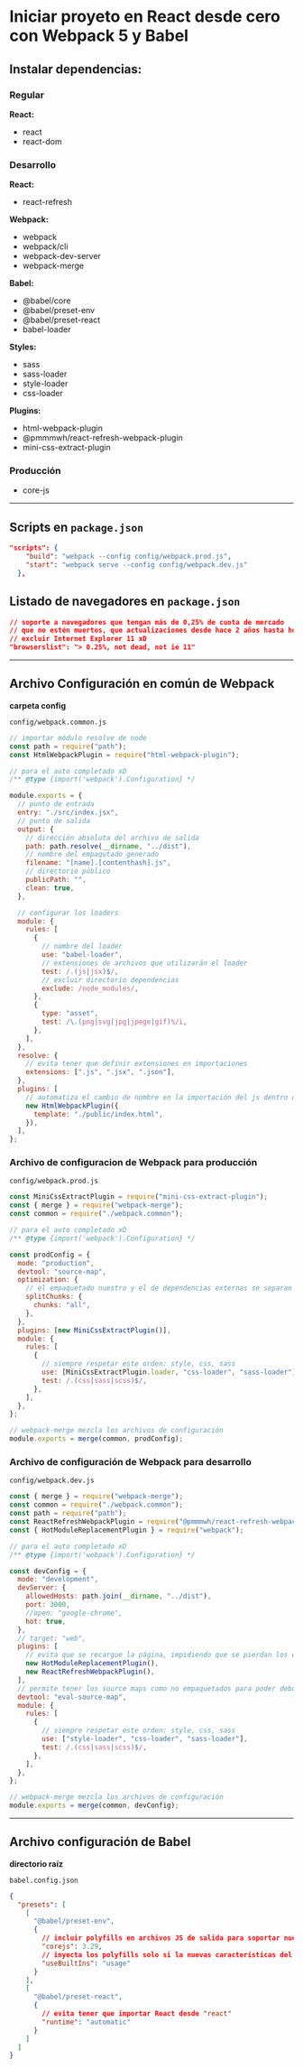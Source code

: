 # Iniciar proyeto en **React** desde cero con Webpack 5 y Babel

## Instalar dependencias:

### Regular

**React:**

- react
- react-dom

### Desarrollo

**React:**

- react-refresh

**Webpack:**

- webpack
- webpack/cli
- webpack-dev-server
- webpack-merge

**Babel:**

- @babel/core
- @babel/preset-env
- @babel/preset-react
- babel-loader

**Styles:**

- sass
- sass-loader
- style-loader
- css-loader

**Plugins:**

- html-webpack-plugin
- @pmmmwh/react-refresh-webpack-plugin
- mini-css-extract-plugin

### Producción

- core-js

---

## Scripts en `package.json`

```json
"scripts": {
    "build": "webpack --config config/webpack.prod.js",
    "start": "webpack serve --config config/webpack.dev.js"
  },
```

## Listado de navegadores en `package.json`

```json
// soporte a navegadores que tengan más de 0,25% de cuota de mercado
// que no estén muertos, que actualizaciones desde hace 2 años hasta hoy
// excluir Internet Explorer 11 xD
"browserslist": "> 0.25%, not dead, not ie 11"
```

---

## Archivo Configuración en común de Webpack

**carpeta config**

`config/webpack.common.js`

```js
// importar módulo resolve de node
const path = require("path");
const HtmlWebpackPlugin = require("html-webpack-plugin");

// para el auto completado xD
/** @type {import('webpack').Configuration} */

module.exports = {
  // punto de entrada
  entry: "./src/index.jsx",
  // punto de salida
  output: {
    // dirección absoluta del archivo de salida
    path: path.resolve(__dirname, "../dist"),
    // nombre del empaqutado generado
    filename: "[name].[contenthash].js",
    // directorio público
    publicPath: "",
    clean: true,
  },

  // configurar los loaders
  module: {
    rules: [
      {
        // nombre del loader
        use: "babel-loader",
        // extensiones de archivos que utilizarán el loader
        test: /.(js|jsx)$/,
        // excluir directorio dependencias
        exclude: /node_modules/,
      },
      {
        type: "asset",
        test: /\.(png|svg|jpg|jpege|gif)%/i,
      },
    ],
  },
  resolve: {
    // evita tener que definir extensiones en importaciones
    extensions: [".js", ".jsx", ".json"],
  },
  plugins: [
    // automatiza el cambio de nombre en la importación del js dentro de index.html
    new HtmlWebpackPlugin({
      template: "./public/index.html",
    }),
  ],
};
```

### Archivo de configuracion de Webpack para producción

`config/webpack.prod.js`

```js
const MiniCssExtractPlugin = require("mini-css-extract-plugin");
const { merge } = require("webpack-merge");
const common = require("./webpack.common");

// para el auto completado xD
/** @type {import('webpack').Configuration} */

const prodConfig = {
  mode: "production",
  devtool: "source-map",
  optimization: {
    // el empaquetado nuestro y el de dependencias externas se separan para mejorar tiempos de carga
    splitChunks: {
      chunks: "all",
    },
  },
  plugins: [new MiniCssExtractPlugin()],
  module: {
    rules: [
      {
        // siempre respetar este orden: style, css, sass
        use: [MiniCssExtractPlugin.loader, "css-loader", "sass-loader"],
        test: /.(css|sass|scss)$/,
      },
    ],
  },
};

// webpack-merge mezcla los archivos de configuración
module.exports = merge(common, prodConfig);
```

### Archivo de configuración de Webpack para desarrollo

`config/webpack.dev.js`

```js
const { merge } = require("webpack-merge");
const common = require("./webpack.common");
const path = require("path");
const ReactRefreshWebpackPlugin = require("@pmmmwh/react-refresh-webpack-plugin");
const { HotModuleReplacementPlugin } = require("webpack");

// para el auto completado xD
/** @type {import('webpack').Configuration} */

const devConfig = {
  mode: "development",
  devServer: {
    allowedHosts: path.join(__dirname, "../dist"),
    port: 3000,
    //open: "google-chrome",
    hot: true,
  },
  // target: "web",
  plugins: [
    // evita que se recargue la página, impidiendo que se pierdan los estados de react
    new HotModuleReplacementPlugin(),
    new ReactRefreshWebpackPlugin(),
  ],
  // permite tener los source maps como no empaquetados para poder debuguear de pana
  devtool: "eval-source-map",
  module: {
    rules: [
      {
        // siempre respetar este orden: style, css, sass
        use: ["style-loader", "css-loader", "sass-loader"],
        test: /.(css|sass|scss)$/,
      },
    ],
  },
};

// webpack-merge mezcla los archivos de configuración
module.exports = merge(common, devConfig);
```

---

## Archivo configuración de Babel

**directorio raíz**

`babel.config.json`

```json
{
  "presets": [
    [
      "@babel/preset-env",
      {
        // incluir polyfills en archivos JS de salida para soportar nuevas características de JS
        "corejs": 3.29,
        // inyecta los polyfills solo si la nuevas características del lenguaje se están usando
        "useBuiltIns": "usage"
      }
    ],
    [
      "@babel/preset-react",
      {
        // evita tener que importar React desde "react"
        "runtime": "automatic"
      }
    ]
  ]
}
```
